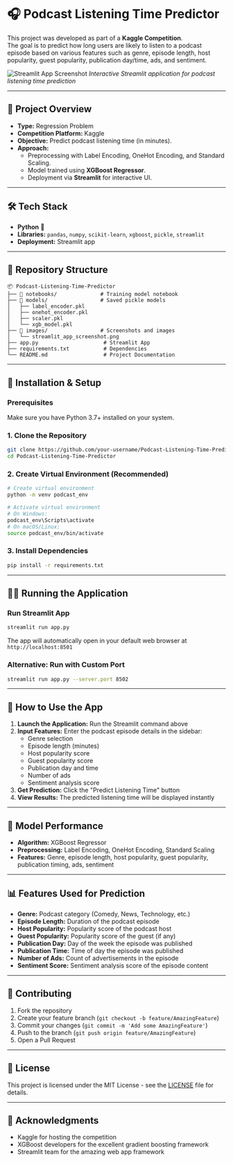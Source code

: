 # 🎧 Podcast Listening Time Predictor  
This project was developed as part of a **Kaggle Competition**.  
The goal is to predict how long users are likely to listen to a podcast episode based on various features such as genre, episode length, host popularity, guest popularity, publication day/time, ads, and sentiment.  

![Streamlit App Screenshot](images/streamlit_app_screenshot.png)
*Interactive Streamlit application for podcast listening time prediction*

---
## 🚀 Project Overview  
- **Type:** Regression Problem  
- **Competition Platform:** Kaggle  
- **Objective:** Predict podcast listening time (in minutes).  
- **Approach:**  
  - Preprocessing with Label Encoding, OneHot Encoding, and Standard Scaling.  
  - Model trained using **XGBoost Regressor**.  
  - Deployment via **Streamlit** for interactive UI.  
---
## 🛠️ Tech Stack  
- **Python** 🐍  
- **Libraries:** `pandas`, `numpy`, `scikit-learn`, `xgboost`, `pickle`, `streamlit`  
- **Deployment:** Streamlit app  
---
## 📂 Repository Structure  
```text
📦 Podcast-Listening-Time-Predictor
├── 📁 notebooks/              # Training model notebook
├── 📁 models/                 # Saved pickle models
│   ├── label_encoder.pkl
│   ├── onehot_encoder.pkl
│   ├── scaler.pkl
│   └── xgb_model.pkl
├── 📁 images/                 # Screenshots and images
│   └── streamlit_app_screenshot.png
├── app.py                     # Streamlit App
├── requirements.txt           # Dependencies
└── README.md                  # Project Documentation
```

---
## 🔧 Installation & Setup

### Prerequisites
Make sure you have Python 3.7+ installed on your system.

### 1. Clone the Repository
```bash
git clone https://github.com/your-username/Podcast-Listening-Time-Predictor.git
cd Podcast-Listening-Time-Predictor
```

### 2. Create Virtual Environment (Recommended)
```bash
# Create virtual environment
python -m venv podcast_env

# Activate virtual environment
# On Windows:
podcast_env\Scripts\activate
# On macOS/Linux:
source podcast_env/bin/activate
```

### 3. Install Dependencies
```bash
pip install -r requirements.txt
```

---
## 🏃‍♂️ Running the Application

### Run Streamlit App
```bash
streamlit run app.py
```

The app will automatically open in your default web browser at `http://localhost:8501`

### Alternative: Run with Custom Port
```bash
streamlit run app.py --server.port 8502
```

---
## 🎯 How to Use the App

1. **Launch the Application:** Run the Streamlit command above
2. **Input Features:** Enter the podcast episode details in the sidebar:
   - Genre selection
   - Episode length (minutes)
   - Host popularity score
   - Guest popularity score
   - Publication day and time
   - Number of ads
   - Sentiment analysis score
3. **Get Prediction:** Click the "Predict Listening Time" button
4. **View Results:** The predicted listening time will be displayed instantly

---
## 🧠 Model Performance
- **Algorithm:** XGBoost Regressor
- **Preprocessing:** Label Encoding, OneHot Encoding, Standard Scaling
- **Features:** Genre, episode length, host popularity, guest popularity, publication timing, ads, sentiment

---
## 📊 Features Used for Prediction
- **Genre:** Podcast category (Comedy, News, Technology, etc.)
- **Episode Length:** Duration of the podcast episode
- **Host Popularity:** Popularity score of the podcast host
- **Guest Popularity:** Popularity score of the guest (if any)
- **Publication Day:** Day of the week the episode was published
- **Publication Time:** Time of day the episode was published
- **Number of Ads:** Count of advertisements in the episode
- **Sentiment Score:** Sentiment analysis score of the episode content

---
## 🤝 Contributing
1. Fork the repository
2. Create your feature branch (`git checkout -b feature/AmazingFeature`)
3. Commit your changes (`git commit -m 'Add some AmazingFeature'`)
4. Push to the branch (`git push origin feature/AmazingFeature`)
5. Open a Pull Request

---
## 📄 License
This project is licensed under the MIT License - see the [LICENSE](LICENSE) file for details.

---
## 🙏 Acknowledgments
- Kaggle for hosting the competition
- XGBoost developers for the excellent gradient boosting framework
- Streamlit team for the amazing web app framework
